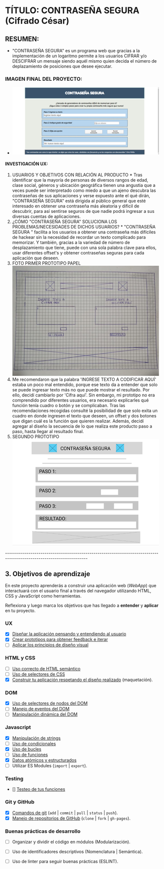 # TÍTULO: CONTRASEÑA SEGURA (Cifrado César)

##  RESUMEN:
* "CONTRASEÑA SEGURA" es un programa web que gracias a la implementación de un logaritmo permite a los usuarios CIFRAR y/o DESCIFRAR un mensaje siendo aquél mismo quien decida el número de deplazamiento de posiciones que desee ejecutar.

### IMAGEN FINAL DEL PROYECTO:

* ![](./producto-final.PNG)

#### INVESTIGACIÓN UX:
  1. USUARIOS Y OBJETIVOS CON RELACIÓN AL PRODUCTO
    * Tras identificar que la mayoría de personas de diversos rangos de edad, clase social, géneros y ubicación geográfica tienen una angustia que a veces puede ser interpretado como miedo a que un ajeno descubra las contraseñas de sus aplicaciones y verse expuesto ante el qué dirán, "CONTRASEÑA SEGURA" está dirigida al público general que esté interesado en obtener una contraseña más aleatoria y dificil de descubrir, para así sentirse seguros de que nadie podrá ingresar a sus diversas cuentas de aplicaciones. 
  2. ¿CÓMO "CONTRASEÑA SEGURA" SOLUCIONA LOS PROBLEMAS/NECESIDADES DE DICHOS USUARIOS?
    * "CONTRASEÑA SEGURA " facilita a los usuarios a obtener una contraseña más difíciles de hackear sin la necesidad de recordar un texto complicado para memorizar. Y también, gracias a la variedad de número de desplazamiento que tiene, puede con una sola palabra clave para ellos, usar diferentes offset's y obtener contraseñas seguras para cada aplicación que deseen.
  3. FOTO PRIMER PROTOTIPO PAPEL 
    ![](./PROTOTIPO-1.jpeg)
  4. Me recomendaron que la palabra 'INGRESE TEXTO A CODIFICAR AQUÍ' estaba un poco mal entendido, porque ese texto da a entender que solo se puede ingresar texto más no que puede mostrar el resultado. Por ello, decidí cambiarlo por 'Cifra aquí'. Sin embargo, mi prototipo no era comprendido por diferentes usuarios, era necesario explicarles qué función tenía cuadro o botón y se complicaban. Tras las recomendaciones recogidas consulté la posibilidad de que solo exita un cuadro en donde ingresen el texto que deseen, un offset y dos botones que digan cuál es la función que quieren realizar. Además, decidí agregar al diseño la secuencia de lo que realiza este producto paso a paso, hasta llegar al resultado final.
  5. SEGUNDO PROTOTIPO
    ![](./prototipo-2.PNG)


------------------------------------------------------*-*-----------------------------------------------------------------
## 3. Objetivos de aprendizaje

En este proyecto aprenderás a construir una aplicación web (_WebApp_) que
interactuará con el usuario final a través del navegador utilizando HTML, CSS y
JavaScript como herramientas.

Reflexiona y luego marca los objetivos que has llegado a **entender** y
**aplicar** en tu proyecto.

### UX

* [x] [Diseñar la aplicación pensando y entendiendo al usuario](https://lms.laboratoria.la/cohorts/lim-2020-01-bc-core-lim012/courses/intro-ux/01-el-proceso-de-diseno/00-el-proceso-de-diseno)
* [x] [Crear prototipos para obtener feedback e iterar](https://lms.laboratoria.la/cohorts/lim-2020-01-bc-core-lim012/courses/product-design/00-sketching/00-sketching)
* [ ] [Aplicar los principios de diseño visual](https://lms.laboratoria.la/cohorts/lim-2020-01-bc-core-lim012/courses/product-design/01-visual-design/01-visual-design-basics)

### HTML y CSS

* [ ] [Uso correcto de HTML semántico](https://developer.mozilla.org/en-US/docs/Glossary/Semantics#Semantics_in_HTML)
* [ ] [Uso de selectores de CSS](https://developer.mozilla.org/es/docs/Web/CSS/Selectores_CSS)
* [x] [Construir tu aplicación respetando el diseño realizado](https://lms.laboratoria.la/cohorts/lim-2020-01-bc-core-lim012/courses/css/01-css/02-boxmodel-and-display) (maquetación).

### DOM

* [x] [Uso de selectores de nodos del DOM](https://lms.laboratoria.la/cohorts/lim-2020-01-bc-core-lim012/courses/browser/02-dom/03-1-dom-methods-selection)
* [ ] [Manejo de eventos del DOM](https://lms.laboratoria.la/cohorts/lim-2020-01-bc-core-lim012/courses/browser/02-dom/04-events)
* [ ] [Manipulación dinámica del DOM](https://developer.mozilla.org/es/docs/Referencia_DOM_de_Gecko/Introducci%C3%B3n)

### Javascript

* [x] [Manipulación de strings](https://lms.laboratoria.la/cohorts/lim-2020-01-bc-core-lim012/courses/javascript/06-strings/01-strings)
* [ ] [Uso de condicionales](https://lms.laboratoria.la/cohorts/lim-2020-01-bc-core-lim012/courses/javascript/02-flow-control/01-conditionals-and-loops)
* [x] [Uso de bucles](https://lms.laboratoria.la/cohorts/lim-2020-01-bc-core-lim012/courses/javascript/02-flow-control/02-loops)
* [ ] [Uso de funciones](https://lms.laboratoria.la/cohorts/lim-2019-09-bc-core-lim011/courses/javascript/02-flow-control/03-functions)
* [x] [Datos atómicos y estructurados](https://www.todojs.com/tipos-datos-javascript-es6/)
* [ ] Utilizar ES Modules (`import` | `export`).

### Testing

* [] [Testeo de tus funciones](https://jestjs.io/docs/es-ES/getting-started)

### Git y GitHub

* [x] [Comandos de git](https://lms.laboratoria.la/cohorts/lim-2019-09-bc-core-lim011/courses/scm/01-git/04-commands)
  (`add` | `commit` | `pull` | `status` | `push`).
* [x] [Manejo de repositorios de GitHub](https://lms.laboratoria.la/cohorts/lim-2019-09-bc-core-lim011/courses/scm/02-github/01-github)  (`clone` | `fork` | `gh-pages`).

### Buenas prácticas de desarrollo

* [ ] Organizar y dividir el código en módulos (Modularización).
* [ ] Uso de identificadores descriptivos (Nomenclatura | Semántica).
* [ ] Uso de linter para seguir buenas prácticas (ESLINT).

